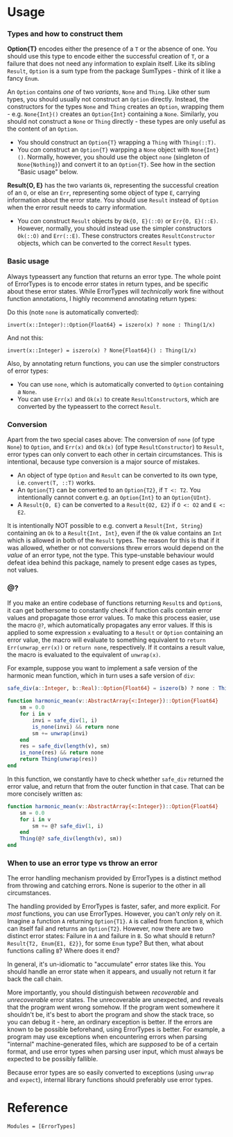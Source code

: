 # Usage

### Types and how to construct them
__Option{T}__ encodes either the presence of a `T` or the absence of one. You should use this type to encode either the successful creation of `T`, or a failure that does not need any information to explain itself. Like its sibling `Result`, `Option` is a sum type from the package SumTypes - think of it like a fancy `Enum`.

An `Option` contains _one_ of two _variants_, `None` and `Thing`. Like other sum types, you should usually not construct an `Option` directly. Instead, the constructors for the types `None` and `Thing` creates an `Option`, wrapping them - e.g. `None{Int}()` creates an `Option{Int}` containing a `None`. Similarly, you should not construct a `None` or `Thing` directly - these types are only useful as the content of an `Option`.

* You should construct an `Option{T}` wrapping a `Thing` with `Thing(::T)`.
* You _can_ construct an `Option{T}` warpping a `None` object with `None{Int}()`. Normally, however, you should use the object `none` (singleton of `None{Nothing}`) and convert it to an `Option{T}`. See how in the section "Basic usage" below.

__Result{O, E}__ has the two variants `Ok`, representing the successful creation of an `O`, or else an `Err`, representing some object of type `E`, carrying information about the error state. You should use `Result` instead of `Option` when the error result needs to carry information.

* You _can_ construct `Result` objects by `Ok{O, E}(::O)` or `Err{O, E}(::E)`. However, normally, you should instead use the simpler constructors `Ok(::O)` and `Err(::E)`. These constructors creates `ResultConstructor` objects, which can be converted to the correct `Result` types.

### Basic usage
Always typeassert any function that returns an error type. The whole point of ErrorTypes is to encode error states in return types, and be specific about these error states. While ErrorTypes will _technically_ work fine without function annotations, I highly recommend annotating return types:

Do this (note `none` is automatically converted):
```
invert(x::Integer)::Option{Float64} = iszero(x) ? none : Thing(1/x)
```

And not this:
```
invert(x::Integer) = iszero(x) ? None{Float64}() : Thing(1/x)
```

Also, by annotating return functions, you can use the simpler constructors of error types:
* You can use `none`, which is automatically converted to `Option` containing a `None`.
* You can use `Err(x)` and `Ok(x)` to create `ResultConstructor`s, which are converted by the typeassert to the correct `Result`.

### Conversion
Apart from the two special cases above: The conversion of `none` (of type `None`) to `Option`, and `Err(x)` and `Ok(x)` (of type `ResultConstructor`) to `Result`, error types can only convert to each other in certain circumstances. This is intentional, because type conversion is a major source of mistakes.

* An object of type `Option` and `Result` can be converted to its own type, i.e. `convert(T, ::T)` works.
* An `Option{T}` can be converted to an `Option{T2}`, if `T <: T2`. You intentionally cannot convert e.g. an `Option{Int}` to an `Option{UInt}`.
* A `Result{O, E}` can be converted to a `Result{O2, E2}` if `O <: O2` and `E <: E2`.

It is intentionally NOT possible to e.g. convert a `Result{Int, String}` containing an `Ok` to a `Result{Int, Int}`, even if the `Ok` value contains an `Int` which is allowed in both of the `Result` types. The reason for this is that if it was allowed, whether or not conversions threw errors would depend on the _value_ of an error type, not the type. This type-unstable behaviour would defeat idea behind this package, namely to present edge cases as types, not values.

### @?
If you make an entire codebase of functions returning `Result`s and `Option`s, it can get bothersome to constantly check if function calls contain error values and propagate those error values. To make this process easier, use the macro `@?`, which automatically propagates any error values. If this is applied to some expression `x` evaluating to a `Result` or `Option` containing an error value, the macro will evaluate to something equivalent to `return Err(unwrap_err(x))` or `return none`, respectively. If it contains a result value, the macro is evaluated to the equivalent of `unwrap(x)`.

For example, suppose you want to implement a safe version of the harmonic mean function, which in turn uses a safe version of `div`:

```julia
safe_div(a::Integer, b::Real)::Option{Float64} = iszero(b) ? none : Thing(a/b)

function harmonic_mean(v::AbstractArray{<:Integer})::Option{Float64}
    sm = 0.0
    for i in v
        invi = safe_div(1, i)
        is_none(invi) && return none
        sm += unwrap(invi)
    end
    res = safe_div(length(v), sm)
    is_none(res) && return none
    return Thing(unwrap(res))
end
```

In this function, we constantly have to check whether `safe_div` returned the error value, and return that from the outer function in that case. That can be more concisely written as:

```julia
function harmonic_mean(v::AbstractArray{<:Integer})::Option{Float64}
    sm = 0.0
    for i in v
        sm += @? safe_div(1, i)
    end
    Thing(@? safe_div(length(v), sm))
end
```

### When to use an error type vs throw an error
The error handling mechanism provided by ErrorTypes is a distinct method from throwing and catching errors. None is superior to the other in all circumstances.

The handling provided by ErrorTypes is faster, safer, and more explicit. For *most* functions, you can use ErrorTypes. However, you can't *only* rely on it. Imagine a function `A` returning `Option{T1}`. `A` is called from function `B`, which can itself fail and returns an `Option{T2}`. However, now there are two distinct error states: Failure in `A` and failure in `B`. So what should `B` return? `Result{T2, Enum{E1, E2}}`, for some `Enum` type? But then, what about functions calling `B`? Where does it end?

In general, it's un-idiomatic to "accumulate" error states like this. You should handle an error state when it appears, and usually not return it far back the call chain.

More importantly, you should distinguish between _recoverable_ and _unrecoverable_ error states. The unrecoverable are unexpected, and reveals that the program went wrong somehow. If the program went somewhere it shouldn't be, it's best to abort the program and show the stack trace, so you can debug it - here, an ordinary exception is better. If the errors are known to be possible beforehand, using ErrorTypes is better. For example, a program may use exceptions when encountering errors when parsing "internal" machine-generated files, which are _supposed_ to be of a certain format, and use error types when parsing user input, which must always be expected to be possibly fallible.

Because error types are so easily converted to exceptions (using `unwrap` and `expect`), internal library functions should preferably use error types.

# Reference

```@autodocs
Modules = [ErrorTypes]
```

